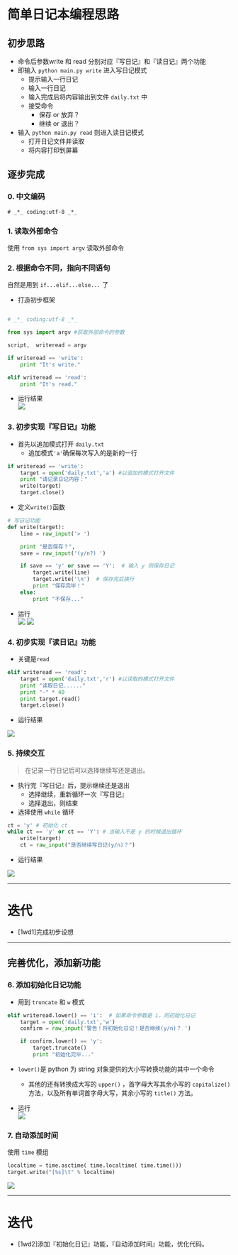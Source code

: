 # 简单日记本编程思路

## 初步思路

- 命令后参数write 和 read 分别对应『写日记』和『读日记』两个功能
- 即输入 `python main.py write` 进入写日记模式
  - 提示输入一行日记
  - 输入一行日记
  - 输入完成后将内容输出到文件 `daily.txt` 中
  - 接受命令
    - 保存 or 放弃？
    - 继续 or 退出？
- 输入 `python main.py read` 则进入读日记模式
  - 打开日记文件并读取
  - 将内容打印到屏幕

## 逐步完成

### 0. 中文编码

`# _*_ coding:utf-8 _*_`

### 1. 读取外部命令

使用 `from sys import argv` 读取外部命令

### 2. 根据命令不同，指向不同语句
自然是用到 `if...elif...else...` 了

- 打造初步框架

```python

# _*_ coding:utf-8 _*_

from sys import argv #获取外部命令的参数

script,  writeread = argv

if writeread == 'write':
    print "It's write."

elif writeread == 'read':
    print "It's read."
```

- 运行结果  
![](http://7xn3v1.com1.z0.glb.clouddn.com/15-10-19/15179897.jpg)

### 3. 初步实现『写日记』功能

- 首先以追加模式打开 `daily.txt`
  - 追加模式`'a'`确保每次写入的是新的一行
```python
if writeread == 'write':
    target = open('daily.txt','a') #以追加的模式打开文件
    print "请记录日记内容："
    write(target)
    target.close()
```

- 定义`write()`函数
```python
# 写日记功能
def write(target):
    line = raw_input('> ')

    print "是否保存？",
    save = raw_input('(y/n?) ')

    if save == 'y' or save == 'Y':  # 输入 y 则保存日记
        target.write(line)
        target.write('\n')  # 保存完后换行
        print "保存完毕！"
    else:
        print "不保存..."
```
- 运行  
![](http://7xn3v1.com1.z0.glb.clouddn.com/15-10-19/69000263.jpg)
![](http://7xn3v1.com1.z0.glb.clouddn.com/15-10-19/83364070.jpg)

### 4. 初步实现『读日记』功能

- 关键是`read`
```python
elif writeread == 'read':
    target = open('daily.txt','r') #以读取的模式打开文件
    print "读取日记......"
    print "-" * 40
    print target.read()
    target.close()
```
- 运行结果

![](http://7xn3v1.com1.z0.glb.clouddn.com/15-10-19/88378122.jpg)

### 5. 持续交互

> 在记录一行日记后可以选择继续写还是退出。

- 执行完『写日记』后，提示继续还是退出
  - 选择继续，重新循环一次『写日记』
  - 选择退出，则结束
- 选择使用 `while` 循环
```python
ct = 'y' # 初始化 ct
while ct == 'y' or ct == 'Y': # 当输入不是 y 的时候退出循环
    write(target)
    ct = raw_input("是否继续写日记(y/n)？")
```

- 运行结果

![](http://7xn3v1.com1.z0.glb.clouddn.com/15-10-19/58103628.jpg)

---
# 迭代

- [1wd1]完成初步设想

---
## 完善优化，添加新功能

### 6. 添加初始化日记功能

- 用到 `truncate` 和 `w` 模式  
```python
elif writeread.lower() == 'i':  # 如果命令参数是 i，则初始化日记
    target = open('daily.txt','w')
    confirm = raw_input('警告！将初始化日记！是否继续(y/n)？ ')

    if confirm.lower() == 'y':
        target.truncate()
        print "初始化完毕..."
```

- `lower()`是 python 为 string 对象提供的大小写转换功能的其中一个命令  

  - 其他的还有转换成大写的 `upper()` ，首字母大写其余小写的 `capitalize()` 方法，以及所有单词首字母大写，其余小写的 `title()` 方法。

- 运行  
![](http://7xn3v1.com1.z0.glb.clouddn.com/15-10-20/44210153.jpg)

### 7. 自动添加时间
使用 `time` 模组
```python
localtime = time.asctime( time.localtime( time.time()))
target.write("[%s]\t" % localtime)
```


![](http://7xn3v1.com1.z0.glb.clouddn.com/15-10-20/73509067.jpg)

---
# 迭代

- [1wd2]添加『初始化日记』功能，『自动添加时间』功能，优化代码。
